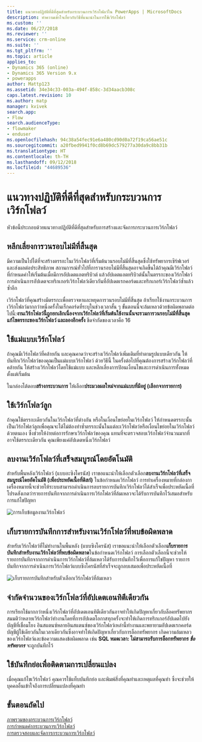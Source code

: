 ```yaml
---
title: แนวทางปฏิบัติที่ดีที่สุดสำหรับกระบวนการเวิร์กโฟลว์ใน PowerApps | MicrosoftDocs
description: ทำความเข้าใจเกี่ยวกับวิธีที่แนะนำในการใช้เวิร์กโฟลว์
ms.custom: ''
ms.date: 06/27/2018
ms.reviewer: ''
ms.service: crm-online
ms.suite: ''
ms.tgt_pltfrm: ''
ms.topic: article
applies_to:
- Dynamics 365 (online)
- Dynamics 365 Version 9.x
- powerapps
author: Mattp123
ms.assetid: 34e34c33-003a-494f-858c-3d34aacb308c
caps.latest.revision: 10
ms.author: matp
manager: kvivek
search.app:
- Flow
search.audienceType:
- flowmaker
- enduser
ms.openlocfilehash: 94c38a54fec91e6a480cd90d0a72f19ca56ae51c
ms.sourcegitcommit: a20fbed9941f0cd8b69dc579277a30da9c8bb31b
ms.translationtype: HT
ms.contentlocale: th-TH
ms.lasthandoff: 09/12/2018
ms.locfileid: "44689536"
---
```

# <a name="best-practices-for-workflow-processes"></a>แนวทางปฏิบัติที่ดีที่สุดสำหรับกระบวนการเวิร์กโฟลว์

หัวข้อนี้ประกอบด้วยแนวทางปฏิบัติที่ดีที่สุดสำหรับการสร้างและจัดการกระบวนการเวิร์กโฟลว์  
  
<a name="BKMK_AvoidInfiniteLoops"></a>   
## <a name="avoid-infinite-loops"></a>หลีกเลี่ยงการวนรอบไม่มีที่สิ้นสุด  
 มีความเป็นไปได้ที่จะสร้างตรรกะในเวิร์กโฟลว์ที่เริ่มต้นวนรอบไม่มีที่สิ้นสุดซึ่งใช้ทรัพยากรเซิร์ฟเวอร์และส่งผลต่อประสิทธิภาพ สถานการณ์ทั่วไปที่การวนรอบไม่มีที่สิ้นสุดอาจเกิดขึ้นได้ถ้าคุณมีเวิร์กโฟลว์ที่กำหนดค่าให้เริ่มต้นเมื่อมีการอัปเดตแอตทริบิวต์ แล้วอัปเดตแอตทริบิวต์นั้นในตรรกะของเวิร์กโฟลว์ การดำเนินการอัปเดตจะทริกเกอร์เวิร์กโฟลว์เดียวกันที่อัปเดตเรกคอร์ดและทริกเกอร์เวิร์กโฟลว์ซ้ำแล้วซ้ำอีก  
  
 เวิร์กโฟลว์ที่คุณสร้างมีตรรกะเพื่อตรวจหาและหยุดการวนรอบไม่มีที่สิ้นสุด ถ้าเรียกใช้งานกระบวนการเวิร์กโฟลว์มากกว่าหนึ่งครั้งในเร็กคอร์ดที่ระบุในช่วงเวลาสั้น ๆ ขั้นตอนนี้จะล้มเหลวด้วยข้อผิดพลาดต่อไปนี้:**งานเวิร์กโฟลว์นี้ถูกยกเลิกเนื่องจากเวิร์กโฟลว์ที่เริ่มต้นใช้งานนั้นจะรวมการวนรอบไม่มีที่สิ้นสุด แก้ไขตรรกะของเวิร์กโฟลว์ และลองอีกครั้ง** ขีดจำกัดของเวลาคือ 16  
  
<a name="BKMK_UseWorkflowTemplates"></a>   
## <a name="use-workflow-templates"></a>ใช้แม่แบบเวิร์กโฟลว์  
 ถ้าคุณมีเวิร์กโฟลว์ที่คล้ายกัน และคุณคาดว่าจะสร้างเวิร์กโฟลว์เพิ่มเติมที่ทำตามรูปแบบเดียวกัน ให้บันทึกเวิร์กโฟลว์ของคุณเป็นแม่แบบเวิร์กโฟลว์ ด้วยวิธีนี้ ในครั้งต่อไปที่คุณต้องการสร้างเวิร์กโฟลว์ที่คล้ายกัน ให้สร้างเวิร์กโฟลว์โดยใช้แม่แบบ และหลีกเลี่ยงการป้อนเงื่อนไขและการดำเนินการทั้งหมดตั้งแต่เริ่มต้น  
  
 ในกล่องโต้ตอบ**สร้างกระบวนการ** ให้เลือก**ประมวลผลใหม่จากแม่แบบที่มีอยู่ (เลือกจากรายการ)**  
  
<a name="BKMK_UseChildWorkflows"></a>   
## <a name="use-child-workflows"></a>ใช้เวิร์กโฟลว์ลูก  
 ถ้าคุณใช้ตรรกะเดียวกันในเวิร์กโฟลว์ที่ต่างกัน หรือในเงื่อนไขย่อยในเวิร์กโฟลว์ ให้กำหนดตรรกะนั้นเป็นเวิร์กโฟลว์ลูกเพื่อคุณจะได้ไม่ต้องทำซ้ำตรรกะนั้นในแต่ละเวิร์กโฟลว์หรือเงื่อนไขย่อยในเวิร์กโฟลว์ด้วยตนเอง ซึ่งช่วยให้ง่ายต่อการรักษาเวิร์กโฟลว์ของคุณ แทนที่จะตรวจสอบเวิร์กโฟลว์จำนวนมากที่อาจใช้ตรรกะเดียวกัน คุณเพียงแค่อัปเดตหนึ่งเวิร์กโฟลว์  
  
## <a name="automatically-delete-completed-workflow-jobs"></a>ลบงานเวิร์กโฟลว์ที่เสร็จสมบูรณ์โดยอัตโนมัติ
สำหรับพื้นหลังเวิร์กโฟลว์ (แบบอะซิงโครนัส) เราขอแนะนำให้เลือกตัวเลือก**ลบงานเวิร์กโฟลว์ที่เสร็จสมบูรณ์โดยอัตโนมัติ (เพื่อประหยัดเนื้อที่ดิสก์)** ในข้อกำหนดเวิร์กโฟลว์ การทำเครื่องหมายที่กล่องกาเครื่องหมายนี้จะช่วยให้ระบบสามารถดำเนินการลบรายการบันทึกเวิร์กโฟลว์ได้สำเร็จเพื่อประหยัดเนื้อที่ โปรดสังเกตว่ารายการบันทึกจากการดำเนินการเวิร์กโฟลว์ที่ล้มเหลวจะได้รับการบันทึกไว้เสมอสำหรับการแก้ไขปัญหา  

![การเก็บข้อมูลงานเวิร์กโฟลว์](media/workflow-job-retention.png)

<a name="BKMK_AutoDeleteCompletedWorkflowJobs"></a>   
## <a name="keep-logs-for-workflow-jobs-that-encountered-errors"></a>เก็บรายการบันทึกการสำหรับงานเวิร์กโฟลว์ที่พบข้อผิดพลาด  
สำหรับเวิร์กโฟลว์ที่ไม่ทำงานในพื้นหลัง (แบบซิงโครนัส) เราขอแนะนำให้เลือกตัวเลือก**เก็บรายการบันทึกสำหรับงานเวิร์กโฟลว์ที่พบข้อผิดพลาด**ในข้อกำหนดเวิร์กโฟลว์ การเลือกตัวเลือกนี้จะช่วยให้รายการบันทึกจากการดำเนินการเวิร์กโฟลว์ที่ล้มเหลวได้รับการบันทึกไว้เพื่อการแก้ไขปัญหา รายการบันทึกจากการดำเนินการเวิร์กโฟลว์แบบซิงโครนัสที่สำเร็จจะถูกลบเสมอเพื่อประหยัดเนื้อที่   

![เก็บรายการบันทึกสำหรับตัวเลือกเวิร์กโฟลว์ที่ล้มเหลว](media/keep-logs-for-workflows.png)

## <a name="limit-the-number-of-workflows-that-update-the-same-entity"></a>จำกัดจำนวนของเวิร์กโฟลว์ที่อัปเดตเอนทิตีเดียวกัน
การเรียกใช้มากกว่าหนึ่งเวิร์กโฟลว์ที่อัปเดตเอนทิตีเดียวกันอาจทำให้เกิดปัญหาเกี่ยวกับล็อคทรัพยากร สมมติว่าหลายเวิร์กโฟลว์ทำงานโดยที่การอัปเดตโอกาสทุกครั้งจะทำให้เกิดการทริกเกอร์อัปเดตไปยังบัญชีที่เชื่อมโยง อินสแตนซ์หลายอินสแตนซ์ของเวิร์กโฟลว์เหล่านี้ทำงานและพยายามอัปเดตเรกคอร์ดบัญชีผู้ใช้เดียวกันในเวลาเดียวกันซึ่งอาจทำให้เกิดปัญหาเกี่ยวกับการล็อกทรัพยากร เกิดความล้มเหลวของเวิร์กโฟลว์และข้อความแสดงข้อผิดพลาด เช่น **SQL หมดเวลา: ไม่สามารถรับการล็อกทรัพยากร *ชื่อทรัพยากร*** จะถูกบันทึกไว้ 

  
<a name="BKMK_DocumentChangesUsingNotes"></a>   
## <a name="use-notes-to-keep-track-of-changes"></a>ใช้บันทึกย่อเพื่อติดตามการเปลี่ยนแปลง  
 เมื่อคุณแก้ไขเวิร์กโฟลว์ คุณควรใช้แท็บบันทึกย่อ และพิมพ์สิ่งที่คุณทำและเหตุผลที่คุณทำ ซึ่งจะช่วยให้บุคคลอื่นเข้าใจถึงการเปลี่ยนแปลงที่คุณทำ  
  
## <a name="next-steps"></a>ขั้นตอนถัดไป  
 [ภาพรวมของกระบวนการเวิร์กโฟลว์](workflow-processes.md)   
 [การกำหนดค่ากระบวนการเวิร์กโฟลว์](configure-workflow-steps.md)   
 [การตรวจสอบและจัดการกระบวนการเวิร์กโฟลว์](monitor-manage-processes.md)
   
